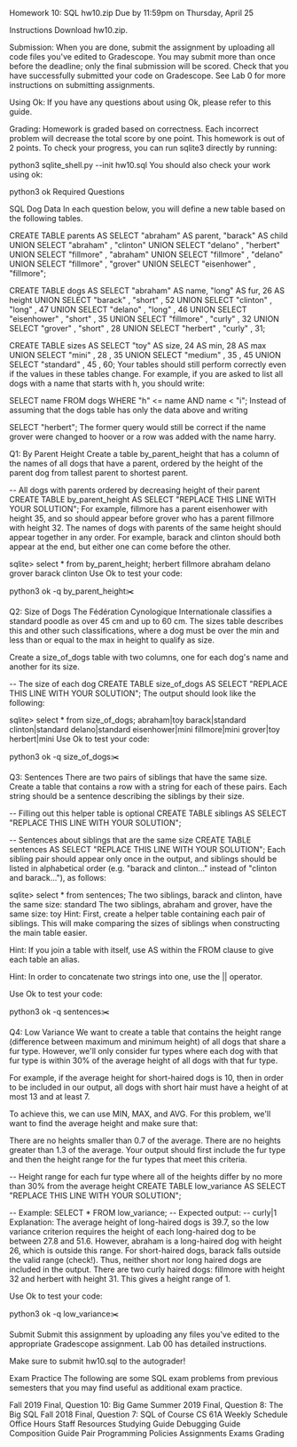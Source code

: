Homework 10: SQL hw10.zip
Due by 11:59pm on Thursday, April 25

Instructions
Download hw10.zip.

Submission: When you are done, submit the assignment by uploading all code files you've edited to Gradescope. You may submit more than once before the deadline; only the final submission will be scored. Check that you have successfully submitted your code on Gradescope. See Lab 0 for more instructions on submitting assignments.

Using Ok: If you have any questions about using Ok, please refer to this guide.

Grading: Homework is graded based on correctness. Each incorrect problem will decrease the total score by one point. This homework is out of 2 points.
To check your progress, you can run sqlite3 directly by running:

python3 sqlite_shell.py --init hw10.sql
You should also check your work using ok:

python3 ok
Required Questions


SQL
Dog Data
In each question below, you will define a new table based on the following tables.

CREATE TABLE parents AS
  SELECT "abraham" AS parent, "barack" AS child UNION
  SELECT "abraham"          , "clinton"         UNION
  SELECT "delano"           , "herbert"         UNION
  SELECT "fillmore"         , "abraham"         UNION
  SELECT "fillmore"         , "delano"          UNION
  SELECT "fillmore"         , "grover"          UNION
  SELECT "eisenhower"       , "fillmore";

CREATE TABLE dogs AS
  SELECT "abraham" AS name, "long" AS fur, 26 AS height UNION
  SELECT "barack"         , "short"      , 52           UNION
  SELECT "clinton"        , "long"       , 47           UNION
  SELECT "delano"         , "long"       , 46           UNION
  SELECT "eisenhower"     , "short"      , 35           UNION
  SELECT "fillmore"       , "curly"      , 32           UNION
  SELECT "grover"         , "short"      , 28           UNION
  SELECT "herbert"        , "curly"      , 31;

CREATE TABLE sizes AS
  SELECT "toy" AS size, 24 AS min, 28 AS max UNION
  SELECT "mini"       , 28       , 35        UNION
  SELECT "medium"     , 35       , 45        UNION
  SELECT "standard"   , 45       , 60;
Your tables should still perform correctly even if the values in these tables change. For example, if you are asked to list all dogs with a name that starts with h, you should write:

SELECT name FROM dogs WHERE "h" <= name AND name < "i";
Instead of assuming that the dogs table has only the data above and writing

SELECT "herbert";
The former query would still be correct if the name grover were changed to hoover or a row was added with the name harry.

Q1: By Parent Height
Create a table by_parent_height that has a column of the names of all dogs that have a parent, ordered by the height of the parent dog from tallest parent to shortest parent.

-- All dogs with parents ordered by decreasing height of their parent
CREATE TABLE by_parent_height AS
  SELECT "REPLACE THIS LINE WITH YOUR SOLUTION";
For example, fillmore has a parent eisenhower with height 35, and so should appear before grover who has a parent fillmore with height 32. The names of dogs with parents of the same height should appear together in any order. For example, barack and clinton should both appear at the end, but either one can come before the other.

sqlite> select * from by_parent_height;
herbert
fillmore
abraham
delano
grover
barack
clinton
Use Ok to test your code:

python3 ok -q by_parent_height✂️

Q2: Size of Dogs
The Fédération Cynologique Internationale classifies a standard poodle as over 45 cm and up to 60 cm. The sizes table describes this and other such classifications, where a dog must be over the min and less than or equal to the max in height to qualify as size.

Create a size_of_dogs table with two columns, one for each dog's name and another for its size.

-- The size of each dog
CREATE TABLE size_of_dogs AS
  SELECT "REPLACE THIS LINE WITH YOUR SOLUTION";
The output should look like the following:

sqlite> select * from size_of_dogs;
abraham|toy
barack|standard
clinton|standard
delano|standard
eisenhower|mini
fillmore|mini
grover|toy
herbert|mini
Use Ok to test your code:

python3 ok -q size_of_dogs✂️

Q3: Sentences
There are two pairs of siblings that have the same size. Create a table that contains a row with a string for each of these pairs. Each string should be a sentence describing the siblings by their size.

-- Filling out this helper table is optional
CREATE TABLE siblings AS
  SELECT "REPLACE THIS LINE WITH YOUR SOLUTION";

-- Sentences about siblings that are the same size
CREATE TABLE sentences AS
  SELECT "REPLACE THIS LINE WITH YOUR SOLUTION";
Each sibling pair should appear only once in the output, and siblings should be listed in alphabetical order (e.g. "barack and clinton..." instead of "clinton and barack..."), as follows:

sqlite> select * from sentences;
The two siblings, barack and clinton, have the same size: standard
The two siblings, abraham and grover, have the same size: toy
Hint: First, create a helper table containing each pair of siblings. This will make comparing the sizes of siblings when constructing the main table easier.

Hint: If you join a table with itself, use AS within the FROM clause to give each table an alias.

Hint: In order to concatenate two strings into one, use the || operator.

Use Ok to test your code:

python3 ok -q sentences✂️

Q4: Low Variance
We want to create a table that contains the height range (difference between maximum and minimum height) of all dogs that share a fur type. However, we'll only consider fur types where each dog with that fur type is within 30% of the average height of all dogs with that fur type.

For example, if the average height for short-haired dogs is 10, then in order to be included in our output, all dogs with short hair must have a height of at most 13 and at least 7.

To achieve this, we can use MIN, MAX, and AVG. For this problem, we'll want to find the average height and make sure that:

There are no heights smaller than 0.7 of the average.
There are no heights greater than 1.3 of the average.
Your output should first include the fur type and then the height range for the fur types that meet this criteria.

-- Height range for each fur type where all of the heights differ by no more than 30% from the average height
CREATE TABLE low_variance AS
  SELECT "REPLACE THIS LINE WITH YOUR SOLUTION";

-- Example:
SELECT * FROM low_variance;
-- Expected output:
-- curly|1
Explanation: The average height of long-haired dogs is 39.7, so the low variance criterion requires the height of each long-haired dog to be between 27.8 and 51.6. However, abraham is a long-haired dog with height 26, which is outside this range. For short-haired dogs, barack falls outside the valid range (check!). Thus, neither short nor long haired dogs are included in the output. There are two curly haired dogs: fillmore with height 32 and herbert with height 31. This gives a height range of 1.

Use Ok to test your code:

python3 ok -q low_variance✂️

Submit
Submit this assignment by uploading any files you've edited to the appropriate Gradescope assignment. Lab 00 has detailed instructions.

Make sure to submit hw10.sql to the autograder!

Exam Practice
The following are some SQL exam problems from previous semesters that you may find useful as additional exam practice.

Fall 2019 Final, Question 10: Big Game
Summer 2019 Final, Question 8: The Big SQL
Fall 2018 Final, Question 7: SQL of Course
CS 61A
Weekly Schedule
Office Hours
Staff
Resources
Studying Guide
Debugging Guide
Composition Guide
Pair Programming
Policies
Assignments
Exams
Grading